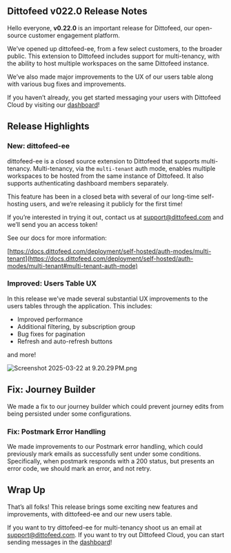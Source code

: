 ## Dittofeed v022.0 Release Notes

Hello everyone, **v0.22.0** is an important release for Dittofeed, our open-source customer engagement platform.

We’ve opened up dittofeed-ee, from a few select customers, to the broader public. This extension to Dittofeed includes support for multi-tenancy, with the ability to host multiple workspaces on the same Dittofeed instance.

We’ve also made major improvements to the UX of our users table along with various bug fixes and improvements.

If you haven’t already, you get started messaging your users with Dittofeed Cloud by visiting our [dashboard](https://app.dittofeed.com/dashboard)!

## Release Highlights

### New: dittofeed-ee

dittofeed-ee is a closed source extension to Dittofeed that supports multi-tenancy. Multi-tenancy, via the `multi-tenant` auth mode, enables multiple workspaces to be hosted from the same instance of Dittofeed. It also supports authenticating dashboard members separately.

This feature has been in a closed beta with several of our long-time self-hosting users, and we’re releasing it publicly for the first time!

If you’re interested in trying it out, contact us at [support@dittofeed.com](mailto:support@dittofeed.com) and we’ll send you an access token!

See our docs for more information:

[https://docs.dittofeed.com/deployment/self-hosted/auth-modes/multi-tenant](https://docs.dittofeed.com/deployment/self-hosted/auth-modes/multi-tenant#multi-tenant-auth-mode)

### Improved: Users Table UX

In this release we’ve made several substantial UX improvements to the users tables through the application. This includes:

- Improved performance
- Additional filtering, by subscription group
- Bug fixes for pagination
- Refresh and auto-refresh buttons

and more!

![Screenshot 2025-03-22 at 9.20.29 PM.png](v0%2022%200%201bb85b4d03308048bf88d2cd36692689/Screenshot_2025-03-22_at_9.20.29_PM.png)

## Fix: Journey Builder

We made a fix to our journey builder which could prevent journey edits from being persisted under some configurations.

### Fix: Postmark Error Handling

We made improvements to our Postmark error handling, which could previously mark emails as successfully sent under some conditions. Specifically, when postmark responds with a 200 status, but presents an error code, we should mark an error, and not retry.

## Wrap Up

That’s all folks! This release brings some exciting new features and improvements, with dittofeed-ee and our new users table.

If you want to try dittofeed-ee for multi-tenancy shoot us an email at [support@dittofeed.com](mailto:support@dittofeed.com). If you want to try out Dittofeed Cloud, you can start sending messages in the [dashboard](https://app.dittofeed.com/dashboard)!